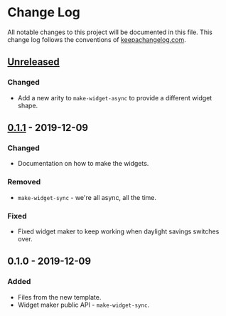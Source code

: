 # Change Log
All notable changes to this project will be documented in this file. This change log follows the conventions of [keepachangelog.com](http://keepachangelog.com/).

## [Unreleased]
### Changed
- Add a new arity to `make-widget-async` to provide a different widget shape.

## [0.1.1] - 2019-12-09
### Changed
- Documentation on how to make the widgets.

### Removed
- `make-widget-sync` - we're all async, all the time.

### Fixed
- Fixed widget maker to keep working when daylight savings switches over.

## 0.1.0 - 2019-12-09
### Added
- Files from the new template.
- Widget maker public API - `make-widget-sync`.

[Unreleased]: https://github.com/your-name/atividade2/compare/0.1.1...HEAD
[0.1.1]: https://github.com/your-name/atividade2/compare/0.1.0...0.1.1
